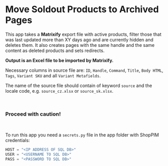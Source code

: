 # Move Soldout Products to Archived Pages

This app takes a **Matrixify** export file with active products, filter those that was last updated more than
XY days ago and are currently hidden and deletes them. It also creates pages with the same handle and the same
content as deleted products and sets redirects.

**Output is an Excel file to be imported by Matrixify.**

Necessary columns in source file are:
`ID`, `Handle`, `Command`, `Title`, `Body HTML`, `Tags`, `Variant SKU` and all `Variant Metafields`.

The name of the source file should contain of keyword `source` and the locale code, e.g. `source_cz.xlsx` or `source_sk.xlsx`.

<br>

### Proceed with caution!

<br>

To run this app you need a `secrets.py` file in the app folder with ShopPIM credentials:

```python
HOST = "<IP ADDRESS OF SQL DB>"
USER = "<USERNAME TO SQL DB>"
PASS = "<PASSWORD TO SQL DB>"
```